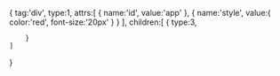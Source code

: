 

{
    tag:'div',
    type:1,
    attrs:[
        {
            name:'id',
            value:'app'
        },
        {
            name:'style',
            value:{
                color:'red',
                font-size:'20px'
            }
        }
    ],
    children:[
        {
            type:3,
            
        }
    ]
}